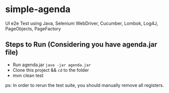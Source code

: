 # simple-agenda
UI e2e Test using Java, Selenium WebDriver, Cucumber, Lombok, Log4J, PageObjects, PageFactory

## Steps to Run (Considering you have agenda.jar file)
- Run agenda.jar `java -jar agenda.jar`
- Clone this project && `cd` to the folder
- mvn clean test

ps: In order to rerun the test suite, you should manually remove all registers.
